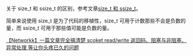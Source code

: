 关于 size_t 和 ssize_t 的区别，参考文章[size_t 和 ssize_t](https://blog.csdn.net/qq_35231095/article/details/107468547)。

简单来说使用 size_t 是为了代码的移植性，size_t 可用于计数那些不会是负数的量，而 ssize_t 可用于那些值可能是负数的量。

[【Networkk】一篇文章完全搞清楚 scoket read/write 返回码、阻塞与非阻塞、异常处理 等让你头疼已久的问题](https://www.cnblogs.com/junneyang/p/6126635.html)
